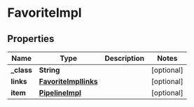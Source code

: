 
# FavoriteImpl

## Properties
Name | Type | Description | Notes
------------ | ------------- | ------------- | -------------
**_class** | **String** |  |  [optional]
**links** | [**FavoriteImpllinks**](FavoriteImpllinks.md) |  |  [optional]
**item** | [**PipelineImpl**](PipelineImpl.md) |  |  [optional]



